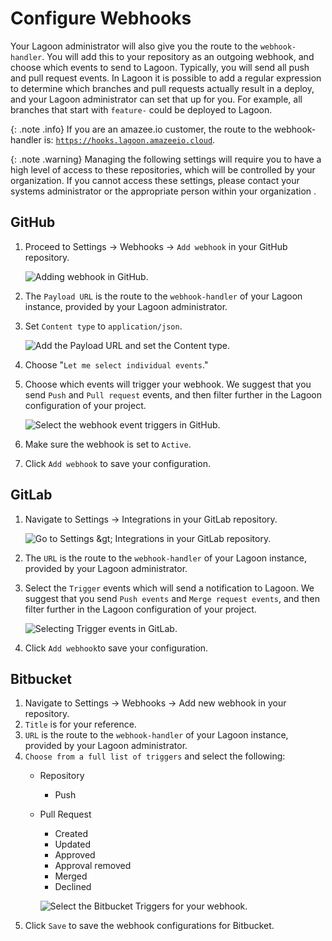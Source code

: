 # Configure Webhooks

Your Lagoon administrator will also give you the route to the `webhook-handler`. You will add this to your repository as an outgoing webhook, and choose which events to send to Lagoon. Typically, you will send all push and pull request events. In Lagoon it is possible to add a regular expression to determine which branches and pull requests actually result in a deploy, and your Lagoon administrator can set that up for you. For example, all branches that start with `feature-` could be deployed to Lagoon.

{: .note .info}
If you are an amazee.io customer, the route to the webhook-handler is: [`https://hooks.lagoon.amazeeio.cloud`](https://hooks.lagoon.amazeeio.cloud).

{: .note .warning}
Managing the following settings will require you to have a high level of access to these repositories, which will be controlled by your organization. If you cannot access these settings, please contact your systems administrator or the appropriate person within your organization .


## GitHub

1. Proceed to Settings -&gt; Webhooks -&gt; `Add webhook` in your GitHub repository.

   ![Adding webhook in GitHub.](../.gitbook/assets/webhooks-2020-01-23-12-40-16.png)

2. The `Payload URL` is the route to the `webhook-handler` of your Lagoon instance, provided by your Lagoon administrator.
3. Set `Content type` to `application/json`.

   ![Add the Payload URL and set the Content type.](../.gitbook/assets/gh_webhook_1.png)

4. Choose "`Let me select individual events`."
5. Choose which events will trigger your webhook. We suggest that you send `Push` and `Pull request` events, and then filter further in the Lagoon configuration of your project.

   ![Select the webhook event triggers in GitHub.](../.gitbook/assets/gh_webhook_2.png)

6. Make sure the webhook is set to `Active`.
7. Click `Add webhook` to save your configuration.

## GitLab

1. Navigate to Settings -&gt; Integrations in your GitLab repository.

   ![Go to Settings &amp;gt; Integrations in your GitLab repository.](../.gitbook/assets/gitlab-settings%20%284%29%20%284%29%20%283%29.png)

2. The `URL` is the route to the `webhook-handler` of your Lagoon instance, provided by your Lagoon administrator.
3. Select the `Trigger` events which will send a notification to Lagoon. We suggest that you send `Push events` and `Merge request events`, and then filter further in the Lagoon configuration of your project.

   ![Selecting Trigger events in GitLab.](../.gitbook/assets/gitlab_webhook.png)

4. Click `Add webhook`to save your configuration.

## Bitbucket

1. Navigate to Settings -&gt; Webhooks -&gt; Add new webhook in your repository.
2. `Title` is for your reference.
3. `URL` is the route to the `webhook-handler` of your Lagoon instance, provided by your Lagoon administrator.
4. `Choose from a full list of triggers` and select the following:
   * Repository
     * Push
   * Pull Request

     * Created
     * Updated
     * Approved
     * Approval removed
     * Merged
     * Declined

     ![Select the Bitbucket Triggers for your webhook. ](../.gitbook/assets/bb_webhook_1.png)
5. Click `Save` to save the webhook configurations for Bitbucket.
